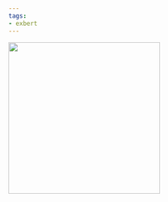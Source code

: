 ```yaml
---
tags:
- exbert
---
```


<a href="https://huggingface.co/exbert/?model=albert-base-v1">
	<img width="300px" src="https://hf-dinosaur.huggingface.co/exbert/button.png">
</a>
